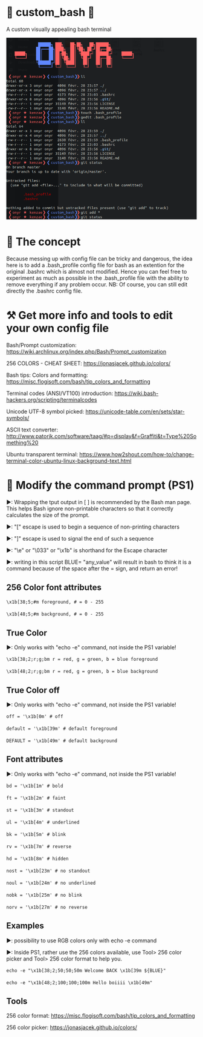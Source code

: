 #  🌟 custom_bash  🌟
A custom visually appealing bash terminal

![GitHub Logo](/example_screenshoot.png)

# 🚀 The concept
Because messing up with config file can be tricky and dangerous, the idea here is to add a .bash_profile config file for bash as an extention for the original .bashrc which is almost not modified. Hence you can feel free to experiment as much as possible in the .bash_profile file with the ability to remove everything if any problem occur.
NB: Of course, you can still edit directly the .bashrc config file.

# ⚒ Get more info and tools to edit your own config file
Bash/Prompt customization: https://wiki.archlinux.org/index.php/Bash/Prompt_customization

256 COLORS - CHEAT SHEET: https://jonasjacek.github.io/colors/

Bash tips: Colors and formatting: https://misc.flogisoft.com/bash/tip_colors_and_formatting

Terminal codes (ANSI/VT100) introduction: https://wiki.bash-hackers.org/scripting/terminalcodes

Unicode UTF-8 symbol picked: https://unicode-table.com/en/sets/star-symbols/

ASCII text converter: http://www.patorjk.com/software/taag/#p=display&f=Graffiti&t=Type%20Something%20

Ubuntu transparent terminal: https://www.how2shout.com/how-to/change-terminal-color-ubuntu-linux-background-text.html 


# 🍪 Modify the command prompt (PS1)
▶: Wrapping the tput output in \[ \] is recommended by the Bash man page. This helps Bash ignore non-printable characters so that it correctly calculates the size of the prompt.

▶: "\[" escape is used to begin a sequence of non-printing characters

▶: "\]" escape is used to signal the end of such a sequence

▶: "\e" or "\033" or "\x1b" is shorthand for the Escape character

▶: writing in this script BLUE= "any_value" will result in bash to think it is a command because of the space after the = sign, and return an error!


## 256 Color font attributes
```shell
\x1b[38;5;#m foreground, # = 0 - 255

\x1b[48;5;#m background, # = 0 - 255
```
## True Color
▶: Only works with "echo -e" command, not inside the PS1 variable!
```shell
\x1b[38;2;r;g;bm r = red, g = green, b = blue foreground

\x1b[48;2;r;g;bm r = red, g = green, b = blue background
```
## True Color off 
▶: Only works with "echo -e" command, not inside the PS1 variable!
```shell
off = '\x1b[0m' # off

default = '\x1b[39m' # default foreground

DEFAULT = '\x1b[49m' # default background
```
## Font attributes 
▶: Only works with "echo -e" command, not inside the PS1 variable!
```shell
bd = '\x1b[1m' # bold

ft = '\x1b[2m' # faint

st = '\x1b[3m' # standout

ul = '\x1b[4m' # underlined

bk = '\x1b[5m' # blink

rv = '\x1b[7m' # reverse

hd = '\x1b[8m' # hidden

nost = '\x1b[23m' # no standout

noul = '\x1b[24m' # no underlined

nobk = '\x1b[25m' # no blink

norv = '\x1b[27m' # no reverse
```
## Examples
▶: possibility to use RGB colors only with echo -e command

▶: Inside PS1, rather use the 256 colors available, use Tool> 256 color picker and Tool> 256 color format to help you.
```shell
echo -e "\x1b[38;2;50;50;50m Welcome BACK \x1b[39m ${BLUE}"

echo -e "\x1b[48;2;100;100;100m Hello boiiii \x1b[49m"
```
## Tools
256 color format: https://misc.flogisoft.com/bash/tip_colors_and_formatting

256 color picker: https://jonasjacek.github.io/colors/ 

